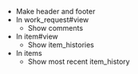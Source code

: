 - Make header and footer
- In work_request#view
    - Show comments
- In item#view
    - Show item_histories
- In items
    - Show most recent item_history
